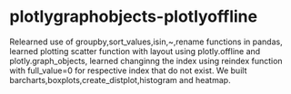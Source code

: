 # plotlygraphobjects-plotlyoffline
Relearned use of groupby,sort_values,isin,~,rename functions in pandas, learned plotting scatter function with layout using plotly.offline and plotly.graph_objects, learned changinng the index using reindex function with full_value=0 for respective index that do not exist. We built barcharts,boxplots,create_distplot,histogram and heatmap.
